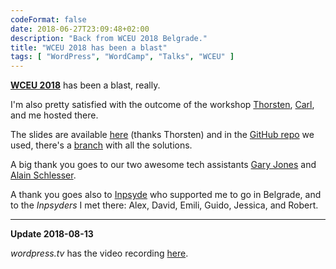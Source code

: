 ```yaml
---
codeFormat: false
date: 2018-06-27T23:09:48+02:00
description: "Back from WCEU 2018 Belgrade."
title: "WCEU 2018 has been a blast"
tags: [ "WordPress", "WordCamp", "Talks", "WCEU" ]
---
```


[**WCEU 2018**](https://2018.europe.wordcamp.org/) has been a blast, really.

I'm also pretty satisfied with the outcome of the workshop [Thorsten](https://tfrommen.de), [Carl](https://carlalexander.ca/), and me hosted there.

The slides are available [here](https://slides.tfrommen.de/wceu-2018-unit-testing/) (thanks Thorsten) and in the [GitHub repo](https://github.com/tfrommen/wceu-2018-unit-testing) we used, there's a [branch](https://github.com/tfrommen/wceu-2018-unit-testing/tree/completed) with all the solutions.

A big thank you goes to our two awesome tech assistants [Gary Jones](https://twitter.com/GaryJ) and [Alain Schlesser](https://www.alainschlesser.com/).

A thank you goes also to [Inpsyde](https://inpsyde.com/en/) who supported me to go in Belgrade, and to the *Inpsyders* I met there: Alex, David, Emili, Guido, Jessica, and Robert.

---

**Update 2018-08-13**

*wordpress.tv* has the video recording [here](https://wordpress.tv/2018/08/13/carl-alexander-giuseppe-mazzapica-thorsten-frommen-an-introduction-to-unit-testing-for-wordpress/).